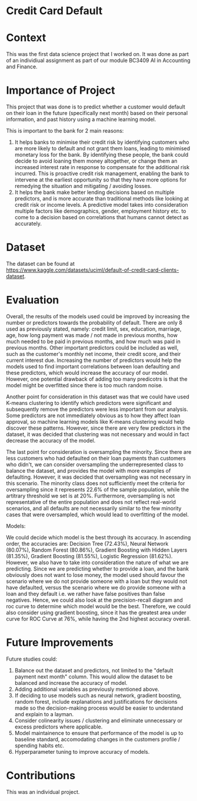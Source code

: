 # Credit Card Default

# Context
This was the first data science project that I worked on. It was done as part of an individiual assignment as part of our module BC3409 AI in Accounting and Finance. 

# Importance of Project
This project that was done is to predict whether a customer would default on their loan in the future (specifically next month) based on their personal information, and past history using a machine learning model.

This is important to the bank for 2 main reasons:

1. It helps banks to minimise their credit risk by identifying customers who are more likely to default and not grant them loans, leading to minimised monetary loss for the bank. By identifying these people, the bank could decide to avoid loaning them money altogether, or change them an increased interest rate in response to compensate for the additional risk incurred. This is proactive credit risk management, enabling the bank to intervene at the earliest opportunity so that they have more options for remedying the situation and mitigating / avoiding losses.
2. It helps the bank make better lending decisions based on multiple predictors, and is more accurate than traditional methods like looking at credit risk or income levels. A predictive model takes into consideration multiple factors like demographics, gender, employment history etc. to come to a decision based on correlations that humans cannot detect as accurately. 

# Dataset
The dataset can be found at https://www.kaggle.com/datasets/uciml/default-of-credit-card-clients-dataset.

# Evaluation

Overall, the results of the models used could be improved by increasing the number or predictors towards the probability of default. There are only 8 used as previously stated, namely: credit limit, sex, education, marriage, age, how long payment was made / not made in previous months, how much needed to be paid in previous months, and how much was paid in previous months. Other important predictors could be included as well, such as the customer's monthly net income, their credit score, and their current interest due. Increasing the number of predictors would help the models used to find important correlations between loan defaulting and these predictors, which would increase the accuracy of our model. However, one potential drawback of adding too many predicotrs is that the model might be overfitted since there is too much random noise. 

Another point for consideration in this dataset was that we could have used K-means clustering to identify which predictors were significant and subsequently remove the predictors were less important from our analysis. Some predictors are not immediately obvious as to how they affect loan approval, so machine learning models like K-means clustering would help discover these patterns. However, since there are very few predictors in the dataset, it was decided that clustering was not necessary and would in fact decrease the accuracy of the model. 

The last point for consideration is oversampling the minority. Since there are less customers who had defaulted on their loan payments than customers who didn't, we can consider oversampling the underrepresented class to balance the dataset, and provides the model with more examples of defaulting. However, it was decided that oversampling was not necessary in this scenario. The minority class does not sufficiently meet the criteria for oversampling since it represents 22.6% of the sample population, while the artitrary threshold we set is at 20%. Furthermore, oversampling is not representative of the entire population and does not reflect real-world scenarios, and all defaults are not necessarily similar to the few minority cases that were oversampled, which would lead to overfitting of the model. 

Models:

We could decide which model is the best through its accuracy. In ascending order, the accuracies are: Decision Tree (72.43%), Neural Network (80.07%), Random Forest (80.86%), Gradient Boosting with Hidden Layers (81.35%), Gradient Boosting (81.55%), Logistic Regression (81.62%). However, we also have to take into consideration the nature of what we are predicting. Since we are predicting whether to provide a loan, and the bank obviously does not want to lose money, the model used should favour the scenario where we do not provide someone with a loan but they would not have defaulted, versus the scenario where we do provide someone with a loan and they default i.e. we rather have false positives than false negatives. Hence, we could also look at the precision-recall diagram and roc curve to determine which model would be the best. Therefore, we could also consider using gradient boosting, since it has the greatest area under curve for ROC Curve at 76%, while having the 2nd highest accuracy overall. 

# Future Improvements

Future studies could:
1. Balance out the dataset and predictors, not limited to the "default payment next month" column. This would allow the dataset to be balanced and increase the accuracy of model.
2. Adding additional variables as previously mentioned above. 
3. If deciding to use models such as neural network, gradient boosting, random forest, include explanations and justifications for decisions made so the decision-making process would be easier to understand and explain to a layman. 
4. Consider colinearity issues / clustering and eliminate unnecessary or excess predictors where applicable. 
5. Model maintainence to ensure that performance of the model is up to baseline standard, accomodating changes in the customers profile / spending habits etc. 
6. Hyperparameter tuning to improve accuracy of models. 

# Contributions

This was an individual project. 
